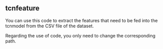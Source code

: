 ## tcnfeature

You can use this code to extract the features that need to be fed into the tcnmodel from the CSV file of the dataset.

Regarding the use of code, you only need to change the corresponding path.

